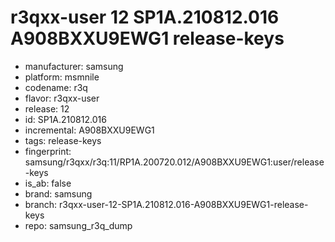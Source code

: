 # r3qxx-user 12 SP1A.210812.016 A908BXXU9EWG1 release-keys
- manufacturer: samsung
- platform: msmnile
- codename: r3q
- flavor: r3qxx-user
- release: 12
- id: SP1A.210812.016
- incremental: A908BXXU9EWG1
- tags: release-keys
- fingerprint: samsung/r3qxx/r3q:11/RP1A.200720.012/A908BXXU9EWG1:user/release-keys
- is_ab: false
- brand: samsung
- branch: r3qxx-user-12-SP1A.210812.016-A908BXXU9EWG1-release-keys
- repo: samsung_r3q_dump
